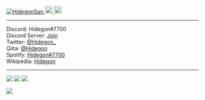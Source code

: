 <p align="left">
  <a href="https://github.com/yutkat/HidegonSan/">
    <img src="https://komarev.com/ghpvc/?username=yutkat" alt="HidegonSan" />
  </a>
  <a href="http://twitter.com/HidegonSan">
    <img height="20" src="https://img.shields.io/twitter/follow/Hidegon_?label=Twitter&logo=twitter&style=flat" />
  </a>
  <a href="https://github.com/HidegonSan">
    <img height="20" src="https://img.shields.io/github/followers/HidegonSan?label=follow&logo=github&style=flat" />
  </a>
</p>

---
Discord: Hidegon#7700  
Discord Server: [Join](https://discord.gg/BpHQgV6BFn)  
Twitter: [@Hidegon_](https://twitter.com/Hidegon_)  
Qiita: [@Hidegon](https://qiita.com/Hidegon)  
Spotify: [Hidegon#7700](https://open.spotify.com/user/312m2kslahts4mrwtyfmp7oabdo4?si=wDDLElVeRaSetM3ECJrybA&utm_source=copy-link&dl_branch=1)  
Wikipedia: [Hidegon](https://ja.m.wikipedia.org/w/index.php?title=利用者:Hidegon)

---
<img src="https://github-readme-stats.vercel.app/api?username=HidegonSan&show_icons=true&count_private=true&include_all_commits=true&theme=cobalt">
<img src="https://github-readme-stats.vercel.app/api/top-langs/?username=HidegonSan&layout=compact&langs_count=10&theme=cobalt">
<img src="https://github-profile-trophy.vercel.app/?username=HidegonSan&theme=nord">

![](https://github-profile-summary-cards.vercel.app/api/cards/profile-details?username=HidegonSan&theme=solarized_dark)

